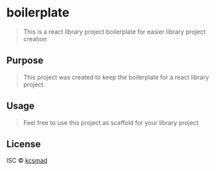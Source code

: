 # boilerplate

> This is a react library project boilerplate for easier library project creation

## Purpose

> This project was created to keep the boilerplate for a react library project.

## Usage

> Feel free to use this project as scaffold for your library project

## License

ISC © [kcsmad](https://github.com/kcsmad)
